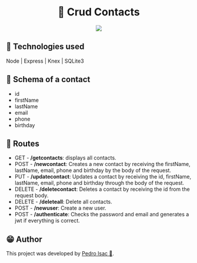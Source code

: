 <h1 align="center">
  📔 Crud Contacts
</h1>

<p align="center">
  <img src="https://i.pinimg.com/564x/32/cc/c7/32ccc7d5fe1aab1fdf644e30eaef4022.jpg">
</p>

## 🧱 Technologies used

Node | Express | Knex | SQLite3

## 📃 Schema of a contact

- id
- firstName
- lastName
- email
- phone
- birthday

## 🚶 Routes

- GET - **/getcontacts**: displays all contacts.
- POST - **/newcontact**: Creates a new contact by receiving the firstName, lastName, email, phone and birthday by the body of the request.
- PUT - **/updatecontact**: Updates a contact by receiving the id, firstName, lastName, email, phone and birthday through the body of the request.
- DELETE - **/deletecontact**: Deletes a contact by receiving the id from the request body.
- DELETE - **/deleteall**: Delete all contacts.
- POST - **/newuser**: Create a new user.
- POST - **/authenticate**: Checks the password and email and generates a jwt if everything is correct.

## 😁 Author

This project was developed by [Pedro Isac 🔗](https://pedro-isacss.github.io/).
